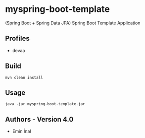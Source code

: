 # myspring-boot-template

(Spring Boot + Spring Data JPA) Spring Boot Template Application 

## Profiles
* devaa

## Build
```
mvn clean install
```

## Usage
```
java -jar myspring-boot-template.jar
```

## Authors - Version 4.0
* Emin İnal
